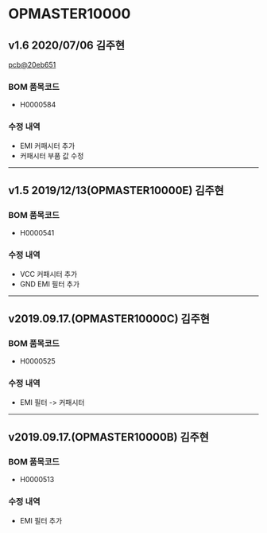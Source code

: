 # OPMASTER10000

## v1.6 2020/07/06 김주현
[pcb@20eb651](https://github.com/enthusapp/pcb/commit/20eb651b088043d9d4225284e388413be67da3e6)

### BOM 품목코드
* H0000584

### 수정 내역
* EMI 커패시터 추가
* 커패시터 부품 값 수정

----------

## v1.5 2019/12/13(OPMASTER10000E) 김주현

###  BOM 품목코드
* H0000541

### 수정 내역
* VCC 커패시터 추가
* GND EMI 필터 추가

----------

## v2019.09.17.(OPMASTER10000C) 김주현

###  BOM 품목코드
* H0000525

### 수정 내역
* EMI 필터 -> 커패시터

----------

## v2019.09.17.(OPMASTER10000B) 김주현

###  BOM 품목코드
* H0000513

### 수정 내역
* EMI 필터 추가
